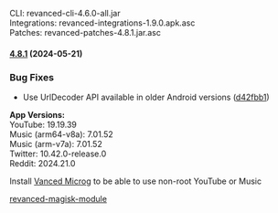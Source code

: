 CLI: revanced-cli-4.6.0-all.jar  
Integrations: revanced-integrations-1.9.0.apk.asc  
Patches: revanced-patches-4.8.1.jar.asc  

#### [4.8.1](https://github.com/ReVanced/revanced-patches/compare/v4.8.0...v4.8.1) (2024-05-21)
### Bug Fixes
* Use UrlDecoder API available in older Android versions ([d42fbb1](https://github.com/ReVanced/revanced-patches/commit/d42fbb152126cf2177315c4706fb03bc89f5af1c))

  
**App Versions:**  
YouTube: 19.19.39  
Music (arm64-v8a): 7.01.52  
Music (arm-v7a): 7.01.52  
Twitter: 10.42.0-release.0  
Reddit: 2024.21.0  

Install [Vanced Microg](https://github.com/TeamVanced/VancedMicroG/releases) to be able to use non-root YouTube or Music  

[revanced-magisk-module](https://github.com/j-hc/revanced-magisk-module)  
